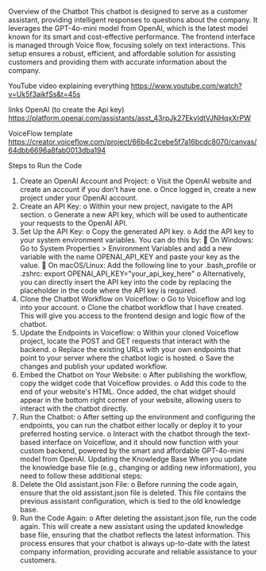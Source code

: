 Overview of the Chatbot
This chatbot is designed to serve as a customer assistant, providing intelligent responses to questions about the company. It leverages the GPT-4o-mini model from OpenAI, which is the latest model known for its smart and cost-effective performance. The frontend interface is managed through Voice flow, focusing solely on text interactions. This setup ensures a robust, efficient, and affordable solution for assisting customers and providing them with accurate information about the company.

YouTube video explaining everything
	https://www.youtube.com/watch?v=Uk5f3ajkfSs&t=45s 

links 
OpenAI (to create the Api key) https://platform.openai.com/assistants/asst_43rpJk27EkvldtVJNHqxXrPW 

VoiceFlow template https://creator.voiceflow.com/project/66b4c2cebe5f7a16bcdc8070/canvas/64dbb6696a8fab0013dba194 

Steps to Run the Code

1.	Create an OpenAI Account and Project:
o	Visit the OpenAI website and create an account if you don’t have one.
o	Once logged in, create a new project under your OpenAI account.
2.	Create an API Key:
o	Within your new project, navigate to the API section.
o	Generate a new API key, which will be used to authenticate your requests to the OpenAI API.
3.	Set Up the API Key:
o	Copy the generated API key.
o	Add the API key to your system environment variables. You can do this by:
	On Windows: Go to System Properties > Environment Variables and add a new variable with the name OPENAI_API_KEY and paste your key as the value.
	On macOS/Linux: Add the following line to your .bash_profile or .zshrc:
export OPENAI_API_KEY="your_api_key_here"
o	Alternatively, you can directly insert the API key into the code by replacing the placeholder in the code where the API key is required.
4.	Clone the Chatbot Workflow on Voiceflow:
o	Go to Voiceflow and log into your account.
o	Clone the chatbot workflow that I have created. This will give you access to the frontend design and logic flow of the chatbot.
5.	Update the Endpoints in Voiceflow:
o	Within your cloned Voiceflow project, locate the POST and GET requests that interact with the backend.
o	Replace the existing URLs with your own endpoints that point to your server where the chatbot logic is hosted.
o	Save the changes and publish your updated workflow.
6.	Embed the Chatbot on Your Website:
o	After publishing the workflow, copy the widget code that Voiceflow provides.
o	Add this code to the end of your website's HTML. Once added, the chat widget should appear in the bottom right corner of your website, allowing users to interact with the chatbot directly.
7.	Run the Chatbot:
o	After setting up the environment and configuring the endpoints, you can run the chatbot either locally or deploy it to your preferred hosting service.
o	Interact with the chatbot through the text-based interface on Voiceflow, and it should now function with your custom backend, powered by the smart and affordable GPT-4o-mini model from OpenAI.
Updating the Knowledge Base
When you update the knowledge base file (e.g., changing or adding new information), you need to follow these additional steps:
1.	Delete the Old assistant.json File:
o	Before running the code again, ensure that the old assistant.json file is deleted. This file contains the previous assistant configuration, which is tied to the old knowledge base.
2.	Run the Code Again:
o	After deleting the assistant.json file, run the code again. This will create a new assistant using the updated knowledge base file, ensuring that the chatbot reflects the latest information.
This process ensures that your chatbot is always up-to-date with the latest company information, providing accurate and reliable assistance to your customers.

